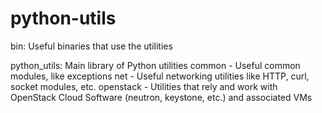# python-utils

bin: Useful binaries that use the utilities

python_utils: Main library of Python utilities
  common - Useful common modules, like exceptions
  net - Useful networking utilities like HTTP, curl, socket
        modules, etc.
  openstack - Utilities that rely and work with OpenStack Cloud
              Software (neutron, keystone, etc.) and associated
              VMs
